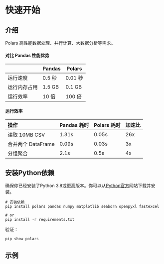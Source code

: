 # 快速开始

## 介绍

Polars 高性能数据处理、并行计算、大数据分析等需求。

#### 对比 Pandas 性能优势

|        | Pandas | Polars |
|--------|--------|--------|
| 运行速度   | 0.5 秒  | 0.01 秒 |
| 运行内存占用 | 1.5 GB | 0.1 GB |
| 运行效率   | 10 倍   | 100 倍  |

#### 运行效率

| **操作**         | **Pandas 耗时** | **Polars 耗时** | **加速比** |
|:---------------|:--------------|:--------------|:--------|
| 读取 10MB CSV    | 1.31s         | 0.05s         | 26x     |
| 合并两个 DataFrame | 0.09s         | 0.03s         | 3x      |
| 分组聚合           | 2.1s          | 0.5s          | 4x      |

## 安装Python依赖

确保你已经安装了Python 3.8或更高版本。你可以从[Python官方](https://www.python.org/downloads/)网站下载并安装。

```shell
# 安装依赖
pip install polars pandas numpy matplotlib seaborn openpyxl fastexcel

# or
pip install -r requirements.txt
```

验证：

```shell
pip show polars
```

## 示例


